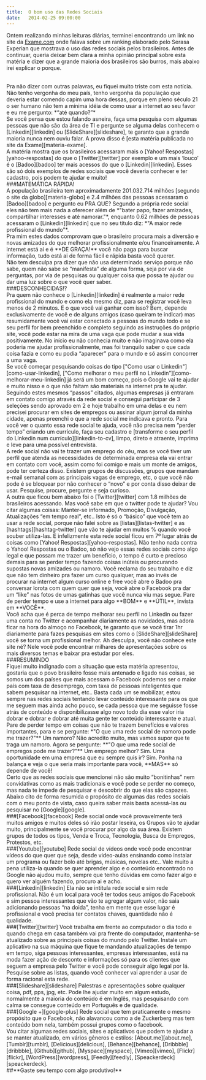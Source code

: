```yaml
---
title:  O bom uso das Redes Sociais
date:   2014-02-25 09:00:00
---
```


Ontem realizando minhas leituras diárias, terminei encontrando um link no site da [Exame.com](http://exame.abril.com.br/ "Site da Exame.com") onde falava sobre um ranking elaborado pelo Serasa Experian que mostrava o uso das redes sociais pelos brasileiros. Antes de continuar, queria deixar bem clara a minha opinião principal sobre esta matéria e dizer que a grande maioria dos brasileiros são burros, mais abaixo irei explicar o porque.

<br>
Pra não dizer com outras palavras, eu fiquei muito triste com esta notícia. Não tenho vergonha do meu país, tenho vergonha da população que deveria estar comendo capim uma hora dessas, porque em pleno século 21 o ser humano não tem a mínima idéia de como usar a internet ao seu favor e eu me pergunto: *“até quando?”*

<br>
Se você pensa que estou falando asneira, faça uma pesquisa com algumas pessoas que não são da área de TI e pergunte se alguma delas conhecem o [Linkedin][linkedin] ou [SlideShare][slideshare], te garanto que a grande maioria nunca nem ouviu falar. A prova disso é [esta matéria publicada no site da Exame][materia-exame].

<br>
A matéria mostra que os brasileiros acessaram mais o [Yahoo! Respostas][yahoo-respostas] do que o [Twitter][twitter] por exemplo e um mais ‘louco’ é o [Badoo][badoo] ter mais acessos do que o [Linkedin][linkedin]. Esses são só dois exemplos de redes sociais que você deveria conhecer e ter cadastro, pois podem te ajudar e muito!

<br>
###MATEMÁTICA RÁPIDA!

<br>
A população brasileira tem aproximadamente 201.032.714 milhões [segundo o site da globo][materia-globo] e 2.4 milhões das pessoas acessaram o [Badoo][badoo] e pergunto eu PRA QUE? Segundo a própria rede social eles não tem mais nada a oferecer além de *"bater papo, fazer amizades, compartilhar interesses e até namorar."*, enquanto 0.62 milhões de pessoas acessaram o [Linkedin][linkedin] que no seu título diz: *"A maior rede profissional do mundo"*.

<br>
Pra mim estes dados comprovam que o brasileiro procura mais a diversão e novas amizades do que melhorar profissionalmente e/ou financeiramente. A internet está ai e é **DE GRAÇA!** você não paga para buscar informação, tudo está ai de forma fácil e rápida basta você querer.

<br>
Não tem desculpa pra dizer que não usa determinado serviço porque não sabe, quem não sabe se “manifesta” de alguma forma, seja por via de perguntas, por via de pesquisas ou qualquer coisa que possa te ajudar ou dar uma luz sobre o que você quer saber.

<br>
###DESCONHECIDAS!?

<br>
Pra quem não conhece o [Linkedin][linkedin] é realmente a maior rede profissional do mundo e como ela mesmo diz, para se registrar você leva menos de 2 minutos. E o que você vai ganhar com isso? Bem, depende exclusivamente de você e de alguns amigos (caso queiram te indicar) mas resumidamente você vai estar conectado a pessoas do mundo todo e se seu perfil for bem preenchido e completo seguindo as instruções do próprio site, você pode estar na mira de uma vaga que pode mudar a sua vida positivamente. No início eu não conhecia muito e não imaginava como ela poderia me ajudar profissionalmente, mas foi tranquilo saber o que cada coisa fazia e como eu podia “aparecer” para o mundo e só assim concorrer a uma vaga.

<br>
Se você começar pesquisando coisas do tipo ["Como usar o Linkedin"][como-usar-linkedin], ["Como melhorar o meu perfil no Linkedin”][como-melhorar-meu-linkedin] já será um bom começo, pois o Google vai te ajudar e muito nisso e o que não faltam são materiais na internet pra te ajudar.

<br>
Seguindo estes mesmos “passos” citados, algumas empresas já entraram em contato comigo através da rede social e consegui participar de 3 seleções sendo aprovado em 2 e hoje trabalho em uma delas e eu nem precisei procurar em sites de empregos ou assinar algum jornal da minha cidade, apenas preenchi o que a rede social me indicava e pronto.
Para você ver o quanto essa rede social te ajuda, você não precisa nem “perder tempo” criando um currículo, faça seu cadastro e [transforme o seu perfil do Linkedin num currículo][linkedin-to-cv], limpo, direto e atraente, imprima e leve para uma possível entrevista.

<br>
A rede social não vai te trazer um emprego do céu, mas se você tiver um perfil que atenda as necessidades de determinada empresa ela vai entrar em contato com você, assim como foi comigo e mais um monte de amigos, pode ter certeza disso. Existem grupos de discussões, grupos que mandam e-mail semanal com as principais vagas de emprego, etc, o que você não pode é se bloquear por não conhecer o “novo” e por conta disso deixar de usar. Pesquise, procure, pergunte e seja curioso.

<br>
A outra que ficou bem abaixo foi o [Twitter][twitter] com 1.8 milhões de brasileiros acessando. Mas você sabe em que o twitter pode te ajudar? Vou citar algumas coisas: Manter-se informado, Promoção, Divulgação, Atualizações “em tempo real”, etc.. Isto é só o “básico” que você tem ao usar a rede social, porque não falei sobre as [listas][listas-twitter] e as [hashtags][hashtag-twitter] que vão te ajudar em muitos % quando você souber utiliza-las. E infelizmente esta rede social ficou em 7º lugar atrás de coisas como [Yahoo! Respostas][yahoo-respostas]. Não tenho nada contra o Yahoo! Respostas ou o Badoo, só não vejo essas redes sociais como algo legal e que possam me trazer um benefício, o tempo é curto e precioso demais para se perder tempo fazendo coisas inúteis ou procurando supostas novas amizades ou namoro. Você reclama do seu trabalho e diz que não tem dinheiro pra fazer um curso qualquer, mas ao invés de procurar na internet algum curso online e free você abre o Badoo pra conversar lorota com quem quer que seja, você abre o Facebook pra dar um “like” nas fotos de umas gatinhas que você nunca viu mas segue. Pare de perder tempo e use a internet para algo **BOM** e **ÚTIL**, invista em **VOCÊ**.

<br>
Você acha que é perca de tempo melhorar seu perfil no Linkedin ou fazer uma conta no Twitter e acompanhar diariamente as novidades, mas adora ficar na hora do almoço no Facebook, te garanto que se você tirar 1hr diariamente para fazes pesquisas em sites como o [SlideShare][slideShare] você se torna um profissional melhor. Ah desculpa, você não conhece este site né? Nele você pode encontrar milhares de apresentações sobre os mais diversos temas e baixar pra estudar por eles.

<br>
###RESUMINDO

<br>
Fiquei muito indignado com a situação que esta matéria apresentou, gostaria que o povo brasileiro fosse mais antenado e ligado nas coisas, se somos um dos países que mais acessam o Facebook podemos ser o maior país com taxa de desemprego, com taxa de pessoas inteligentes que sabem pesquisar na internet, etc.. Basta cada um se mobilizar, estou sempre nas redes sociais tentando levar conteúdo interessante para os que me seguem mas ainda acho pouco, se cada pessoa que me seguisse fosse atrás de conteúdo e disponibilizasse algo novo todo dia esse valor iria dobrar e dobrar e dobrar até muita gente ter conteúdo interessante e atual. Pare de perder tempo em coisas que não te trazem benefícios e valores importantes, para e se pergunte: *"O que uma rede social de namoro pode me trazer?"** Um namoro? Não acredito muito, mas vamos supor que te traga um namoro. Agora se pergunte: **"O que uma rede social de empregos pode me trazer?"** Um emprego melhor? Sim. Uma oportunidade em uma empresa que eu sempre quis ir? Sim. Ponha na balança e veja o que seria mais importante para você, **MAS** só depende de você!

<br>
Certo que as redes sociais que mencionei não são muito “bonitinhas” nem convidativas como as mais tradicionais e você pode se perder no começo, mas nada te impede de pesquisar e descobrir do que elas são capazes.

<br>
Abaixo cito de forma resumida o propósito de algumas das redes sociais com o meu ponto de vista, caso queira saber mais basta acessá-las ou pesquisar no [Google][google].

<br>
###[Facebook][facebook]
Rede social onde você provavelmente terá muitos amigos e muitos deles só irão postar leseira, os Grupos vão te ajudar muito, principalmente se você procurar por algo da sua área. Existem grupos de todos os tipos, Venda e Troca, Tecnologia, Busca de Empregos, Protestos, etc.

<br>
###[Youtube][youtube]
Rede social de vídeos onde você pode encontrar vídeos do que quer que seja, desde video-aulas ensinando como instalar um programa ou fazer bolo até brigas, músicas, novelas etc.. Vale muito a pena utiliza-la quando se quer aprender algo e o conteúdo encontrado no Google não ajudou muito, sempre que tenho dúvidas em como fazer algo e quero ver alguém fazendo, procuro ai e acho.

<br>
###[Linkedin][linkedin]
Ela não se intitula rede social e sim rede profissional. Não é um local para você ter todos seus amigos do Facebook e sim pessoa interessantes que vão te agregar algum valor, não saia adicionando pessoas “na doida”, tenha em mente que esse lugar é profissional e você precisa ter contatos chaves, quantidade não é qualidade.

<br>
###[Twitter][twitter]
Você trabalha em frente ao computador o dia todo e quando chega em casa também vai pra frente do computador, mantenha-se atualizado sobre as principais coisas do mundo pelo Twitter. Instale um aplicativo na sua máquina que fique te mandando atualizações de tempo em tempo, siga pessoas interessantes, empresas interessantes, está na moda fazer ação de desconto e informações só para os clientes que seguem a empresa pelo Twitter e você pode conseguir algo legal por lá. Pesquise sobre as listas, quando você conhecer vai aprender a usar de forma racional esta rede.

<br>
###[Slideshare][slideshare]
Palestras e apresentações sobre qualquer coisa, pdf, pps, jpg, etc. Pode lhe ajudar muito em algum estudo, normalmente a maioria do conteúdo é em Inglês, mas pesquisando com calma se consegue conteúdo em Português e de qualidade.

<br>
###[Google +][google-plus]
Rede social que tem praticamente o mesmo propósito que o Facebook, não alavancou como a de Zuckerberg mas tem conteúdo bom nela, também possui grupos como o facebook.

<br>
Vou citar algumas redes sociais, sites e aplicativos que podem te ajudar a se manter atualizado, em vários gêneros e estilos: [About.me][about.me], [Tumblr][tumblr], [Delicious][delicious], [Behance][behance], [Dribbble][dribbble], [Github][github], [Myspace][myspace], [Vimeo][vimeo], [Flickr][flickr], [WordPress][wordpress], [Feedly][feedly], [Speackerdeck][speackerdeck].

<br>
##**Gaste seu tempo com algo produtivo!**

[linkedin]: http://linkedin.com/
[slideshare]: http://slideshare.net/
[materia-exame]: http://exame.abril.com.br/tecnologia/noticias/facebook-e-youtube-dominam-redes-sociais-no-brasil
[yahoo-respostas]: http://br.answers.yahoo.com/
[twitter]: http://twitter.com/
[badoo]: http://badoo.com/
[materia-globo]: http://g1.globo.com/brasil/noticia/2013/08/populacao-brasileira-ultrapassa-marca-de-200-milhoes-diz-ibge.html
[como-usar-linkedin]: https://www.google.com.br/search?q=como+usar+o+linkedin&oq=como+usar+o+linkedin&aqs=chrome..69i57.2652j0j7&sourceid=chrome&espv=210&es_sm=119&ie=UTF-8
[como-melhorar-meu-linkedin]: https://www.google.com.br/search?q=como+melhorar+o+meu+perfil+no+linkedin&oq=como+melhorar+o+meu+perfil+no+linkedin&aqs=chrome..69i57j69i60j69i59j69i65j69i61j69i60.3944j0j7&sourceid=chrome&espv=210&es_sm=119&ie=UTF-8
[linkedin-to-cv]: http://resume.linkedinlabs.com/
[listas-twitter]: http://www.techtudo.com.br/dicas-e-tutoriais/noticia/2013/05/como-criar-listas-no-twitter.html
[hashtag-twitter]: http://pt.wikipedia.org/wiki/Hashtag
[facebook]: http://www.facebook.com
[youtube]: http://www.youtube.com
[google-plus]: https://plus.google.com/
[about.me]: http://about.me/
[tumblr]: http://www.tumblr.com/
[delicious]: https://delicious.com/
[behance]: http://www.behance.net/
[dribbble]: http://dribbble.com/
[github]: http://github.com/
[myspace]: https://myspace.com/
[vimeo]: http://vimeo.com/
[speackerdeck]: https://speakerdeck.com/
[feedly]: http://feedly.com/
[wordPress]: http://wordpress.com/
[flickr]: https://www.flickr.com/